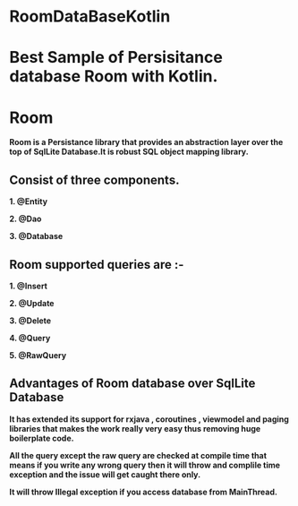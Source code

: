 # RoomDataBaseKotlin
<h1>Best Sample of Persisitance database Room with Kotlin.</h1>
<h1>Room</h1>
<p><b>Room is a Persistance library that provides an abstraction layer over the top of SqlLite Database.It is robust SQL object mapping library.</b></p>

<h2>Consist of three components.</h2>
<p><b>1. @Entity</b></p>
<p><b>2. @Dao</b></p>
<p><b>3. @Database</b></p>


<h2>Room supported queries are :-</h2>
<p><b>1. @Insert </b></p>
<p><b>2. @Update </b></p>
<p><b>3. @Delete </b></p>
<p><b>4. @Query </b></p>
<p><b>5. @RawQuery </b></p>



<h2>Advantages of Room database over SqlLite Database</h2>
<p><b>It has extended its support for rxjava , coroutines , viewmodel and paging libraries that makes the work really very easy thus removing huge boilerplate code.</b></p>
<p><b>All the query except the raw query are checked at compile time that means if you write any wrong query then it will throw and complile time exception and the issue will get caught there only.</b></p>
<p><b>It will throw Illegal exception if you access database from MainThread.</b></p>

